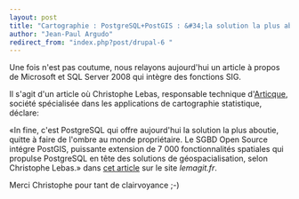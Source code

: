 ```yaml
---
layout: post
title: "Cartographie : PostgreSQL+PostGIS : &#34;la solution la plus aboutie&#34;"
author: "Jean-Paul Argudo"
redirect_from: "index.php?post/drupal-6 "
---
```




Une fois n'est pas coutume, nous relayons aujourd'hui un article à propos de Microsoft et SQL Server 2008 qui intègre des fonctions SIG.

Il s'agit d'un article où Christophe Lebas, responsable technique d'<a href="http://www.articque.com/services/consulting.html">Articque</a>, société spécialisée dans les applications de cartographie statistique, déclare:

«In fine, c'est PostgreSQL qui offre aujourd'hui la solution la plus aboutie, quitte à faire de l'ombre au monde propriétaire. Le SGBD Open Source intégre PostGIS, puissante extension de 7 000 fonctionnalités spatiales qui propulse PostgreSQL en tête des solutions de géospacialisation, selon Christophe Lebas.» dans <a href="http://www.lemagit.fr/article/microsoft-sgbd/703/1/pourquoi-microsoft-integre-geolocalisation-sql-server-2008/">cet article</a> sur le site <em>lemagit.fr</em>.

Merci Christophe pour tant de clairvoyance ;-)